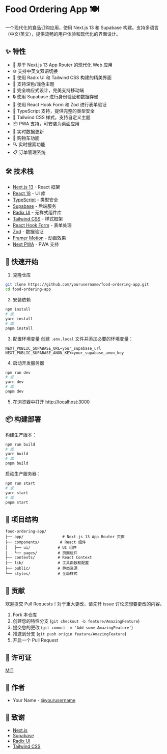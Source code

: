 # Food Ordering App 🍽️

一个现代化的食品订购应用，使用 Next.js 13 和 Supabase 构建。支持多语言（中文/英文），提供流畅的用户体验和现代化的界面设计。

## ✨ 特性

- 🚀 基于 Next.js 13 App Router 的现代化 Web 应用
- 🌐 支持中英文双语切换
- 🎨 使用 Radix UI 和 Tailwind CSS 构建的精美界面
- 🌙 支持深色/浅色主题
- 📱 完全响应式设计，完美支持移动端
- 🔒 使用 Supabase 进行身份验证和数据存储
- 📝 使用 React Hook Form 和 Zod 进行表单验证
- 🎯 TypeScript 支持，提供完整的类型安全
- 🎨 Tailwind CSS 样式，支持自定义主题
- 📦 PWA 支持，可安装为桌面应用
- 🔄 实时数据更新
- 🛒 购物车功能
- 🔍 实时搜索功能
- 📋 订单管理系统

## 🛠️ 技术栈

- [Next.js 13](https://nextjs.org/) - React 框架
- [React 18](https://reactjs.org/) - UI 库
- [TypeScript](https://www.typescriptlang.org/) - 类型安全
- [Supabase](https://supabase.io/) - 后端服务
- [Radix UI](https://www.radix-ui.com/) - 无样式组件库
- [Tailwind CSS](https://tailwindcss.com/) - 样式框架
- [React Hook Form](https://react-hook-form.com/) - 表单处理
- [Zod](https://github.com/colinhacks/zod) - 数据验证
- [Framer Motion](https://www.framer.com/motion/) - 动画效果
- [Next PWA](https://github.com/shadowwalker/next-pwa) - PWA 支持

## 🚀 快速开始

1. 克隆仓库
```bash
git clone https://github.com/yourusername/food-ordering-app.git
cd food-ordering-app
```

2. 安装依赖
```bash
npm install
# 或
yarn install
# 或
pnpm install
```

3. 配置环境变量
创建 `.env.local` 文件并添加必要的环境变量：
```env
NEXT_PUBLIC_SUPABASE_URL=your_supabase_url
NEXT_PUBLIC_SUPABASE_ANON_KEY=your_supabase_anon_key
```

4. 启动开发服务器
```bash
npm run dev
# 或
yarn dev
# 或
pnpm dev
```

5. 在浏览器中打开 [http://localhost:3000](http://localhost:3000)

## 📦 构建部署

构建生产版本：
```bash
npm run build
# 或
yarn build
# 或
pnpm build
```

启动生产服务器：
```bash
npm run start
# 或
yarn start
# 或
pnpm start
```

## 📁 项目结构

```
food-ordering-app/
├── app/                 # Next.js 13 App Router 页面
├── components/         # React 组件
│   ├── ui/            # UI 组件
│   └── pages/         # 页面组件
├── contexts/          # React Context
├── lib/               # 工具函数和配置
├── public/            # 静态资源
└── styles/            # 全局样式
```

## 🤝 贡献

欢迎提交 Pull Requests！对于重大更改，请先开 issue 讨论您想要更改的内容。

1. Fork 本仓库
2. 创建您的特性分支 (`git checkout -b feature/AmazingFeature`)
3. 提交您的更改 (`git commit -m 'Add some AmazingFeature'`)
4. 推送到分支 (`git push origin feature/AmazingFeature`)
5. 开启一个 Pull Request

## 📝 许可证

[MIT](https://choosealicense.com/licenses/mit/)

## 👥 作者

- Your Name - [@yourusername](https://github.com/yourusername)

## 🙏 致谢

- [Next.js](https://nextjs.org/)
- [Supabase](https://supabase.io/)
- [Radix UI](https://www.radix-ui.com/)
- [Tailwind CSS](https://tailwindcss.com/) 